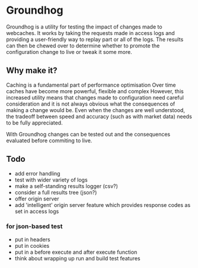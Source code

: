 # Groundhog
Groundhog is a utility for testing the impact of changes made to webcaches.
It works by taking the requests made in access logs and providing a user-friendly way to 
replay part or all of the logs.
The results can then be chewed over to determine whether to promote the configuration change to live or tweak it some more.

## Why make it?
Caching is a fundamental part of performance optimisation
Over time caches have become more powerful, flexible and complex 
However, this increased utility means that changes made to configuration need careful consideration and it is not always obvious what the consequences of making a change would be.
Even when the changes are well understood, the tradeoff between speed and accuracy (such as with market data) needs to be fully appreciated.

With Groundhog changes can be tested out and the consequences evaluated before commiting to live.

## Todo
- add error handling
- test with wider variety of logs 
- make a self-standing results logger (csv?)
- consider a full results tree (json?)
- offer origin server
- add 'intelligent' origin server feature which provides response codes as set in access logs
### for json-based test
- put in headers 
- put in cookies
- put in a before execute and after execute function
- think about wrapping up run and build test features
